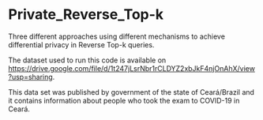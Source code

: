 # Private_Reverse_Top-k
Three different approaches using different mechanisms to achieve differential privacy in Reverse Top-k queries.

The dataset used to run this code is available on https://drive.google.com/file/d/1t247jLsrNbr1rCLDYZ2xbJkF4njOnAhX/view?usp=sharing.

This data set was published by government of the state of Ceará/Brazil and it contains information about people who took the exam to COVID-19 in Ceará.
